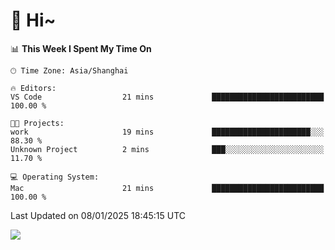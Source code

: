 # 👋 Hi~

<!--START_SECTION:waka-->
📊 **This Week I Spent My Time On** 

```text
🕑︎ Time Zone: Asia/Shanghai

🔥 Editors: 
VS Code                  21 mins             █████████████████████████   100.00 % 

🐱‍💻 Projects: 
work                     19 mins             ██████████████████████░░░   88.30 % 
Unknown Project          2 mins              ███░░░░░░░░░░░░░░░░░░░░░░   11.70 % 

💻 Operating System: 
Mac                      21 mins             █████████████████████████   100.00 % 
```


 Last Updated on 08/01/2025 18:45:15 UTC
<!--END_SECTION:waka-->

![](https://komarev.com/ghpvc/?username=lvdongyi&label=Profile%20views&color=0e75b6&style=flat)

<!---
lvdongyi/lvdongyi is a ✨ special ✨ repository because its `README.md` (this file) appears on your GitHub profile.
You can click the Preview link to take a look at your changes.
--->
